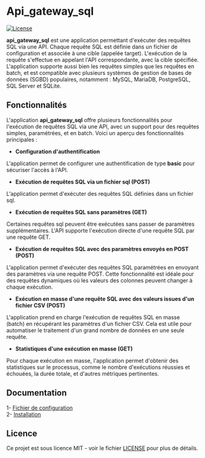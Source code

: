 # Api_gateway_sql

[![License](https://img.shields.io/badge/license-MIT-blue.svg)](https://github.com/willbrid/api_gateway_sql/blob/main/LICENSE)

**api_gateway_sql** est une application permettant d'exécuter des requêtes SQL via une API. Chaque requête SQL est définie dans un fichier de configuration et associée à une cible (appelée target). L'exécution de la requête s'effectue en appelant l'API correspondante, avec la cible spécifiée. L'application supporte aussi bien les requêtes simples que les requêtes en batch, et est compatible avec plusieurs systèmes de gestion de bases de données (SGBD) populaires, notamment : MySQL, MariaDB, PostgreSQL, SQL Server et SQLite.

## Fonctionnalités

L'application **api_gateway_sql** offre plusieurs fonctionnalités pour l'exécution de requêtes SQL via une API, avec un support pour des requêtes simples, paramétrées, et en batch. Voici un aperçu des fonctionnalités principales :

- **Configuration d'authentification**

L'application permet de configurer une authentification de type **basic** pour sécuriser l'accès à l'API.

- **Exécution de requêtes SQL via un fichier sql (POST)**

L'application permet d'exécuter des requêtes SQL définies dans un fichier sql.

- **Exécution de requêtes SQL sans paramètres (GET)**

Certaines requêtes sql peuvent être exécutées sans passer de paramètres supplémentaires. L'API supporte l'exécution directe d'une requête SQL par une requête GET.

- **Exécution de requêtes SQL avec des paramètres envoyés en POST (POST)**

L'application permet d'exécuter des requêtes SQL paramétrées en envoyant des paramètres via une requête POST. Cette fonctionnalité est idéale pour des requêtes dynamiques où les valeurs des colonnes peuvent changer à chaque exécution.

- **Exécution en masse d'une requête SQL avec des valeurs issues d'un fichier CSV (POST)**

L'application prend en charge l'exécution de requêtes SQL en masse (batch) en récupérant les paramètres d'un fichier CSV. Cela est utile pour automatiser le traitement d'un grand nombre de données en une seule requête.

- **Statistiques d'une exécution en masse (GET)**

Pour chaque exécution en masse, l'application permet d'obtenir des statistiques sur le processus, comme le nombre d'exécutions réussies et échouées, la durée totale, et d'autres métriques pertinentes.

## Documentation

1- [Fichier de configuration](https://github.com/willbrid/api_gateway_sql/blob/main/fixtures/docs/configuration.md) <br>
2- [Installation](https://github.com/willbrid/api_gateway_sql/blob/main/fixtures/docs/installation.md)

## Licence

Ce projet est sous licence MIT - voir le fichier [LICENSE](https://github.com/willbrid/api_gateway_sql/blob/main/LICENSE) pour plus de détails.